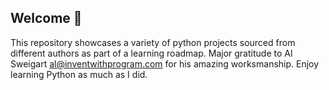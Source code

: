 ## Welcome :wave:

This repository showcases a variety of python projects sourced from different authors as part of a learning roadmap.
Major gratitude to Al Sweigart al@inventwithprogram.com for his amazing worksmanship.
Enjoy learning Python as much as I did.

